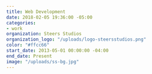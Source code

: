 ```yaml
---
title: Web Development
date: 2018-02-05 19:36:00 -05:00
categories:
- work
organization: Steers Studios
organization_logo: "/uploads/logo-steersstudios.png"
color: "#ffcc66"
start_date: 2013-05-01 00:00:00 -04:00
end_date: Present
image: "/uploads/ss-bg.jpg"
---
```


